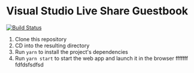 # Visual Studio Live Share Guestbook

[![Build Status](https://dev.azure.com/vsls-contrib/vsls-guestbook/_apis/build/status/vsls-contrib.vsls-guestbook?branchName=master)](https://dev.azure.com/vsls-contrib/vsls-guestbook/_build/latest?definitionId=1&branchName=master)

1. Clone this repository
2. CD into the resulting directory
3. Run `yarn` to install the project's dependencies
4. Run `yarn start` to start the web app and launch it in the browser
fffffff fdfdsfsdfsd